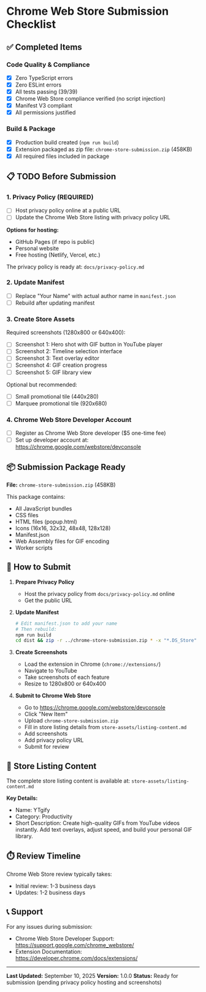 # Chrome Web Store Submission Checklist

## ✅ Completed Items

### Code Quality & Compliance

- [x] Zero TypeScript errors
- [x] Zero ESLint errors
- [x] All tests passing (39/39)
- [x] Chrome Web Store compliance verified (no script injection)
- [x] Manifest V3 compliant
- [x] All permissions justified

### Build & Package

- [x] Production build created (`npm run build`)
- [x] Extension packaged as zip file: `chrome-store-submission.zip` (458KB)
- [x] All required files included in package

## 📋 TODO Before Submission

### 1. Privacy Policy (REQUIRED)

- [ ] Host privacy policy online at a public URL
- [ ] Update the Chrome Web Store listing with privacy policy URL

**Options for hosting:**

- GitHub Pages (if repo is public)
- Personal website
- Free hosting (Netlify, Vercel, etc.)

The privacy policy is ready at: `docs/privacy-policy.md`

### 2. Update Manifest

- [ ] Replace "Your Name" with actual author name in `manifest.json`
- [ ] Rebuild after updating manifest

### 3. Create Store Assets

Required screenshots (1280x800 or 640x400):

- [ ] Screenshot 1: Hero shot with GIF button in YouTube player
- [ ] Screenshot 2: Timeline selection interface
- [ ] Screenshot 3: Text overlay editor
- [ ] Screenshot 4: GIF creation progress
- [ ] Screenshot 5: GIF library view

Optional but recommended:

- [ ] Small promotional tile (440x280)
- [ ] Marquee promotional tile (920x680)

### 4. Chrome Web Store Developer Account

- [ ] Register as Chrome Web Store developer ($5 one-time fee)
- [ ] Set up developer account at: https://chrome.google.com/webstore/devconsole

## 📦 Submission Package Ready

**File:** `chrome-store-submission.zip` (458KB)

This package contains:

- All JavaScript bundles
- CSS files
- HTML files (popup.html)
- Icons (16x16, 32x32, 48x48, 128x128)
- Manifest.json
- Web Assembly files for GIF encoding
- Worker scripts

## 🚀 How to Submit

1. **Prepare Privacy Policy**
   - Host the privacy policy from `docs/privacy-policy.md` online
   - Get the public URL

2. **Update Manifest**

   ```bash
   # Edit manifest.json to add your name
   # Then rebuild:
   npm run build
   cd dist && zip -r ../chrome-store-submission.zip * -x "*.DS_Store"
   ```

3. **Create Screenshots**
   - Load the extension in Chrome (`chrome://extensions/`)
   - Navigate to YouTube
   - Take screenshots of each feature
   - Resize to 1280x800 or 640x400

4. **Submit to Chrome Web Store**
   - Go to https://chrome.google.com/webstore/devconsole
   - Click "New Item"
   - Upload `chrome-store-submission.zip`
   - Fill in store listing details from `store-assets/listing-content.md`
   - Add screenshots
   - Add privacy policy URL
   - Submit for review

## 📝 Store Listing Content

The complete store listing content is available at: `store-assets/listing-content.md`

**Key Details:**

- Name: YTgify
- Category: Productivity
- Short Description: Create high-quality GIFs from YouTube videos instantly. Add text overlays, adjust speed, and build your personal GIF library.

## ⏱️ Review Timeline

Chrome Web Store review typically takes:

- Initial review: 1-3 business days
- Updates: 1-2 business days

## 📞 Support

For any issues during submission:

- Chrome Web Store Developer Support: https://support.google.com/chrome_webstore/
- Extension Documentation: https://developer.chrome.com/docs/extensions/

---

**Last Updated:** September 10, 2025
**Version:** 1.0.0
**Status:** Ready for submission (pending privacy policy hosting and screenshots)
